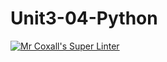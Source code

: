 # Unit3-04-Python
[![Mr Coxall's Super Linter](https://github.com/ICS3U-C-Programming-BeniNkongoloNK/workflows/Mr%20Coxall's%20Super%20Linter/badge.svg)](https://github.com/ICS3U-C-Programming-BeniNkongoloNK/actions/)
